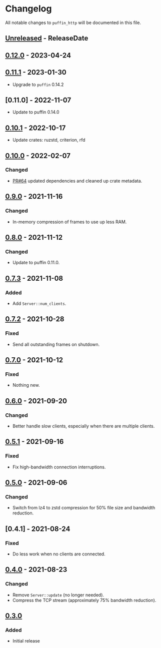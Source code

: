 <!-- markdownlint-disable blanks-around-headings blanks-around-lists no-duplicate-heading -->

# Changelog

All notable changes to `puffin_http` will be documented in this file.

<!-- next-header -->
## [Unreleased] - ReleaseDate
## [0.12.0] - 2023-04-24
## [0.11.1] - 2023-01-30
- Upgrade to `puffin` 0.14.2

## [0.11.0] - 2022-11-07
- Update to puffin 0.14.0

## [0.10.1] - 2022-10-17
- Update crates: ruzstd, criterion, rfd

## [0.10.0] - 2022-02-07
### Changed
- [PR#64](https://github.com/EmbarkStudios/puffin/pull/64) updated dependencies and cleaned up crate metadata.

## [0.9.0] - 2021-11-16
### Changed
- In-memory compression of frames to use up less RAM.

## [0.8.0] - 2021-11-12
### Changed
- Update to puffin 0.11.0.

## [0.7.3] - 2021-11-08
### Added
- Add `Server::num_clients`.

## [0.7.2] - 2021-10-28
### Fixed
- Send all outstanding frames on shutdown.

## [0.7.0] - 2021-10-12
### Fixed
- Nothing new.

## [0.6.0] - 2021-09-20
### Changed
- Better handle slow clients, especially when there are multiple clients.

## [0.5.1] - 2021-09-16
### Fixed
- Fix high-bandwidth connection interruptions.

## [0.5.0] - 2021-09-06
### Changed
- Switch from lz4 to zstd compression for 50% file size and bandwidth reduction.

## [0.4.1] - 2021-08-24
### Fixed
- Do less work when no clients are connected.

## [0.4.0] - 2021-08-23
### Changed
- Remove `Server::update` (no longer needed).
- Compress the TCP stream (approximately 75% bandwidth reduction).

## [0.3.0]
### Added
- Initial release

<!-- next-url -->
[Unreleased]: https://github.com/EmbarkStudios/puffin/compare/puffin_http-0.12.0...HEAD
[0.12.0]: https://github.com/EmbarkStudios/puffin/compare/puffin_http-0.11.1...puffin_http-0.12.0
[0.11.1]: https://github.com/EmbarkStudios/puffin/compare/puffin_http-0.11.0...puffin_http-0.11.1
[0.10.1]: https://github.com/EmbarkStudios/puffin/compare/puffin_http-0.10.1...puffin_http-0.11.0
[0.10.1]: https://github.com/EmbarkStudios/puffin/compare/puffin_http-0.10.0...puffin_http-0.10.1
[0.10.0]: https://github.com/EmbarkStudios/puffin/compare/0.9.0...puffin_http-0.10.0
[0.9.0]: https://github.com/EmbarkStudios/puffin/compare/puffin_http-0.8.0...puffin_http-0.9.0
[0.8.0]: https://github.com/EmbarkStudios/puffin/compare/puffin_http-0.7.3...puffin_http-0.8.0
[0.7.3]: https://github.com/EmbarkStudios/puffin/compare/puffin_http-0.7.2...puffin_http-0.7.3
[0.7.2]: https://github.com/EmbarkStudios/puffin/compare/puffin_http-0.7.0...puffin_http-0.7.2
[0.7.0]: https://github.com/EmbarkStudios/puffin/compare/puffin_http-0.6.0...puffin_http-0.7.0
[0.6.0]: https://github.com/EmbarkStudios/puffin/compare/puffin_http-0.5.1...puffin_http-0.6.0
[0.5.1]: https://github.com/EmbarkStudios/puffin/compare/puffin_http-0.5.0...puffin_http-0.5.1
[0.5.0]: https://github.com/EmbarkStudios/puffin/compare/puffin_http-0.4.0...puffin_http-0.5.0
[0.4.0]: https://github.com/EmbarkStudios/puffin/compare/puffin_http-0.3.0...puffin_http-0.4.0
[0.3.0]: https://github.com/EmbarkStudios/puffin/releases/tag/puffin_http-0.3.0

